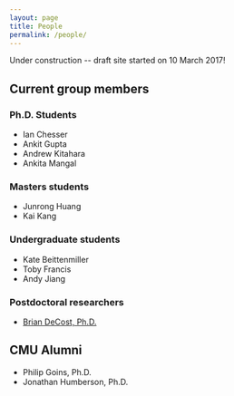 ```yaml
---
layout: page
title: People 
permalink: /people/
---
```

Under construction -- draft site started on 10 March 2017!

## Current group members
### Ph.D. Students
- Ian Chesser
- Ankit Gupta
- Andrew Kitahara
- Ankita Mangal

### Masters students
- Junrong Huang
- Kai Kang

### Undergraduate students
- Kate Beittenmiller
- Toby Francis
- Andy Jiang

### Postdoctoral researchers
- [Brian DeCost, Ph.D.](http://www.contrib.andrew.cmu.edu/~bdecost/)

## CMU Alumni
- Philip Goins, Ph.D.
- Jonathan Humberson, Ph.D.




